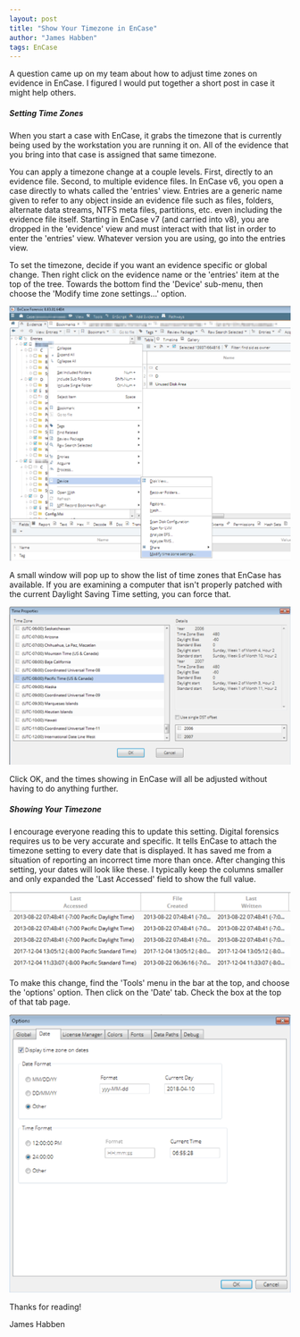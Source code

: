 ```yaml
---
layout: post
title: "Show Your Timezone in EnCase"
author: "James Habben"
tags: EnCase
---
```


A question came up on my team about how to adjust time zones on evidence in EnCase. I figured I would put together a short post in case it might help others.

##### Setting Time Zones

When you start a case with EnCase, it grabs the timezone that is currently being used by the workstation you are running it on. All of the evidence that you bring into that case is assigned that same timezone.

You can apply a timezone change at a couple levels. First, directly to an evidence file. Second, to multiple evidence files. In EnCase v6, you open a case directly to whats called the 'entries' view. Entries are a generic name given to refer to any object inside an evidence file such as files, folders, alternate data streams, NTFS meta files, partitions, etc. even including the evidence file itself. Starting in EnCase v7 (and carried into v8), you are dropped in the 'evidence' view and must interact with that list in order to enter the 'entries' view. Whatever version you are using, go into the entries view.

To set the timezone, decide if you want an evidence specific or global change. Then right click on the evidence name or the 'entries' item at the top of the tree. Towards the bottom find the 'Device' sub-menu, then choose the 'Modify time zone settings...' option.

![encase-tz-rc](/images/2018/04/encase-tz-rc.png)

A small window will pop up to show the list of time zones that EnCase has available. If you are examining a computer that isn't properly patched with the current Daylight Saving Time setting, you can force that.

![encase-tz-window](/images/2018/04/encase-tz-window.png)

Click OK, and the times showing in EnCase will all be adjusted without having to do anything further.

##### Showing Your Timezone

I encourage everyone reading this to update this setting. Digital forensics requires us to be very accurate and specific. It tells EnCase to attach the timezone setting to every date that is displayed. It has saved me from a situation of reporting an incorrect time more than once. After changing this setting, your dates will look like these. I typically keep the columns smaller and only expanded the 'Last Accessed' field to show the full value.

![encase-tz-dates](/images/2018/04/encase-tz-dates.png)

To make this change, find the 'Tools' menu in the bar at the top, and choose the 'options' option. Then click on the 'Date' tab. Check the box at the top of that tab page.

![encase-tz-show](/images/2018/04/encase-tz-show.png)

Thanks for reading!

James Habben
